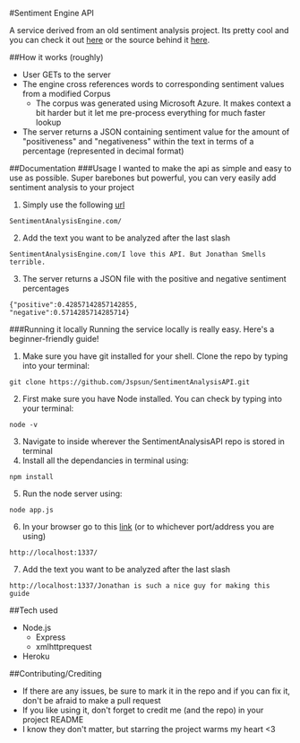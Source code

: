 #Sentiment Engine API

A service derived from an old sentiment analysis project. Its pretty cool and you can check it out [here](http://internetthoughts.net/) or the source behind it [here](https://github.com/Jspsun/WhatDoesTheInternetThink).


##How it works (roughly)
- User GETs to the server
- The engine cross references words to corresponding sentiment values from a modified Corpus
  - The corpus was generated using Microsoft Azure. It makes context a bit harder but it let me pre-process everything for much faster lookup
- The server returns a JSON containing sentiment value for the amount of "positiveness" and "negativeness" within the text in terms of a percentage (represented in decimal format)

##Documentation
###Usage
I wanted to make the api as simple and easy to use as possible. Super barebones but powerful, you can very easily add sentiment analysis to your project

1. Simply use the following [url](SentimentAnalysisEngine.com/)
  ```
  SentimentAnalysisEngine.com/
  ```

2. Add the text you want to be analyzed after the last slash
  ```
  SentimentAnalysisEngine.com/I love this API. But Jonathan Smells terrible.
  ```

3. The server returns a JSON file with the positive and negative sentiment percentages
  ```
  {"positive":0.42857142857142855,
  "negative":0.5714285714285714}
  ```

###Running it locally
Running the service locally is really easy. Here's a beginner-friendly guide!
1. Make sure you have git installed for your shell. Clone the repo by typing into your terminal:
  ```
  git clone https://github.com/Jspsun/SentimentAnalysisAPI.git
  ```
2. First make sure you have Node installed. You can check by typing into your terminal:
  ```
  node -v
  ```
3. Navigate to inside wherever the SentimentAnalysisAPI repo is stored in terminal
4. Install all the dependancies in terminal using:
  ```
  npm install
  ```
5. Run the node server using:
  ```
  node app.js
  ```
6. In your browser go to this [link](http://localhost:1337/) (or to whichever port/address you are using)
  ```
  http://localhost:1337/
  ```
7. Add the text you want to be analyzed after the last slash
  ```
  http://localhost:1337/Jonathan is such a nice guy for making this guide
  ```

##Tech used
- Node.js
  - Express
  - xmlhttprequest
- Heroku

##Contributing/Crediting
- If there are any issues, be sure to mark it in the repo and if you can fix it, don't be afraid to make a pull request
- If you like using it, don't forget to credit me (and the repo) in your project README
- I know they don't matter, but starring the project warms my heart <3
